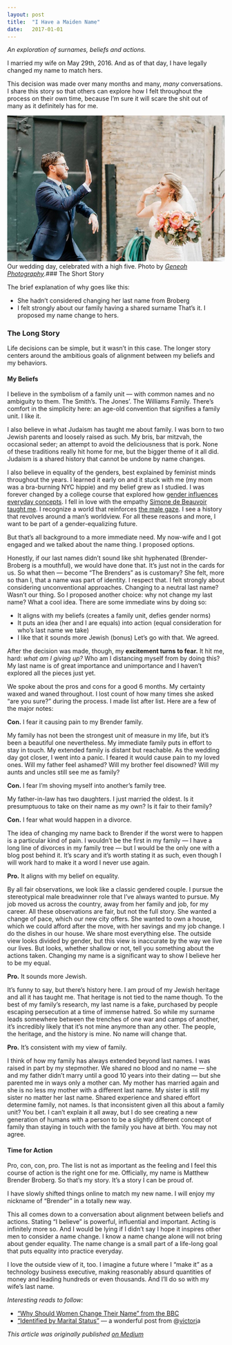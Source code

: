 ```yaml
---
layout:	post
title:	"I Have a Maiden Name"
date:	2017-01-01
---
```


  *An exploration of surnames, beliefs and actions.*

I married my wife on May 29th, 2016. And as of that day, I have legally changed my name to match hers.

This decision was made over many months and many, *many* conversations. I share this story so that others can explore how I felt throughout the process on their own time, because I’m sure it will scare the shit out of many as it definitely has for me.

![](/img/1*qT2LYROfezX77jMA9nUTRg.jpeg)Our wedding day, celebrated with a high five. Photo by [*Geneoh Photography*](http://geneoh.com/).### The Short Story

The brief explanation of why goes like this:

* She hadn’t considered changing her last name from Broberg
* I felt strongly about our family having a shared surname
That’s it. I proposed my name change to hers.

### The Long Story

Life decisions can be simple, but it wasn’t in this case. The longer story centers around the ambitious goals of alignment between my beliefs and my behaviors.

#### My Beliefs

I believe in the symbolism of a family unit — with common names and no ambiguity to them. The Smith’s. The Jones’. The Williams Family. There’s comfort in the simplicity here: an age-old convention that signifies a family unit. I like it.

I also believe in what Judaism has taught me about family. I was born to two Jewish parents and loosely raised as such. My bris, bar mitzvah, the occasional seder; an attempt to avoid the deliciousness that is pork. None of these traditions really hit home for me, but the bigger theme of it all did. Judaism is a shared history that cannot be undone by name changes.

I also believe in equality of the genders, best explained by feminist minds throughout the years. I learned it early on and it stuck with me (my mom was a bra-burning NYC hippie) and my belief grew as I studied. I was forever changed by a college course that explored how [gender influences everyday concepts](https://plato.stanford.edu/entries/feminism-epistemology/). I fell in love with the empathy [Simone de Beauvoir taught me](https://www.goodreads.com/author/quotes/5548.Simone_de_Beauvoir). I recognize a world that reinforces [the male gaze](https://en.wikipedia.org/wiki/Male_gaze). I see a history that revolves around a man’s worldview. For all these reasons and more, I want to be part of a gender-equalizing future.

But that’s all background to a more immediate need. My now-wife and I got engaged and we talked about the name thing. I proposed options.

Honestly, if our last names didn’t sound like shit hyphenated (Brender-Broberg is a mouthful), we would have done that. It’s just not in the cards for us. So what then — become “The Brenders” as is customary? She felt, more so than I, that a name was part of identity. I respect that. I felt strongly about considering unconventional approaches. Changing to a neutral last name? Wasn’t our thing. So I proposed another choice: why not change my last name? What a cool idea. There are some immediate wins by doing so:

* It aligns with my beliefs (creates a family unit, defies gender norms)
* It puts an idea (her and I are equals) into action (equal consideration for who’s last name we take)
* I like that it sounds more Jewish (bonus)
Let’s go with that. We agreed.

After the decision was made, though, my **excitement turns to fear.** It hit me, hard: *what am I giving up?* Who am I distancing myself from by doing this? My last name is of great importance and unimportance and I haven’t explored all the pieces just yet.

We spoke about the pros and cons for a good 6 months. My certainty waxed and waned throughout. I lost count of how many times she asked “are you sure?” during the process. I made list after list. Here are a few of the major notes:

**Con.** I fear it causing pain to my Brender family.

My family has not been the strongest unit of measure in my life, but it’s been a beautiful one nevertheless. My immediate family puts in effort to stay in touch. My extended family is distant but reachable. As the wedding day got closer, I went into a panic. I feared it would cause pain to my loved ones. Will my father feel ashamed? Will my brother feel disowned? Will my aunts and uncles still see me as family?

**Con.** I fear I’m shoving myself into another’s family tree.

My father-in-law has two daughters. I just married the oldest. Is it presumptuous to take on their name as my own? Is it fair to their family?

**Con.** I fear what would happen in a divorce.

The idea of changing my name back to Brender if the worst were to happen is a particular kind of pain. I wouldn’t be the first in my family — I have a long line of divorces in my family tree — but I would be the only one with a blog post behind it. It’s scary and it’s worth stating it as such, even though I will work hard to make it a word I never use again.

**Pro.** It aligns with my belief on equality.

By all fair observations, we look like a classic gendered couple. I pursue the stereotypical male breadwinner role that I’ve always wanted to pursue. My job moved us across the country, away from her family and job, for my career. All these observations are fair, but not the full story. She wanted a change of pace, which our new city offers. She wanted to own a house, which we could afford after the move, with her savings and my job change. I do the dishes in our house. We share most everything else. The outside view looks divided by gender, but this view is inaccurate by the way we live our lives. But looks, whether shallow or not, tell you something about the actions taken. Changing my name is a significant way to show I believe her to be my equal.

**Pro.** It sounds more Jewish.

It’s funny to say, but there’s history here. I am proud of my Jewish heritage and all it has taught me. That heritage is not tied to the name though. To the best of my family’s research, my last name is a fake, purchased by people escaping persecution at a time of immense hatred. So while my surname leads somewhere between the trenches of one war and camps of another, it’s incredibly likely that it’s not mine anymore than any other. The people, the heritage, and the history is mine. No name will change that.

**Pro.** It’s consistent with my view of family.

I think of how my family has always extended beyond last names. I was raised in part by my stepmother. We shared no blood and no name — she and my father didn’t marry until a good 10 years into their dating — but she parented me in ways only a mother can. My mother has married again and she is no less my mother with a different last name. My sister is still my sister no matter her last name. Shared experience and shared effort determine family, not names. Is that inconsistent given all this about a family unit? You bet. I can’t explain it all away, but I do see creating a new generation of humans with a person to be a slightly different concept of family than staying in touch with the family you have at birth. You may not agree.

#### Time for Action

Pro, con, con, pro. The list is not as important as the feeling and I feel this course of action is the right one for me. Officially, my name is Matthew Brender Broberg. So that’s my story. It’s a story I can be proud of.

I have slowly shifted things online to match my new name. I will enjoy my nickname of “Brender” in a totally new way.

This all comes down to a conversation about alignment between beliefs and actions. Stating “I believe” is powerful, influential and important. Acting is infinitely more so. And I would be lying if I didn’t say I hope it inspires other men to consider a name change. I know a name change alone will not bring about gender equality. The name change is a small part of a life-long goal that puts equality into practice everyday.

I love the outside view of it, too. I imagine a future where I “make it” as a technology business executive, making reasonably absurd quantities of money and leading hundreds or even thousands. And I’ll do so with my wife’s last name.

*Interesting reads to follow:*

* [“Why Should Women Change Their Name” from the BBC](http://www.bbc.com/news/magazine-29804450)
* [“Identified by Marital Status”](https://medium.com/@myvkit/identified-by-marital-status-outdated-and-sexist-or-courteous-and-respectful-2ffdaea25edd#.r8s4xff80) — a wonderful post from @[victori](https://medium.com/@myvkit?source=post_header_lockup)a

*This article was originally published [on Medium](https://medium.com/@mbbroberg)*